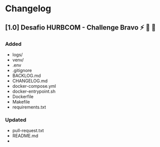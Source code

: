 # Changelog

## [1.0] Desafio HURBCOM - Challenge Bravo :zap: :hammer: :construction:

### Added
- logs/
- venv/
- .env
- .gitignore
- BACKLOG.md
- CHANGELOG.md
- docker-compose.yml
- docker-entrypoint.sh
- Dockerfile
- Makefile
- requirements.txt

### Updated
- pull-request.txt
- README.md
-